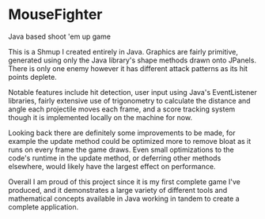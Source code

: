 # MouseFighter
Java based shoot 'em up game

This is a Shmup I created entirely in Java. Graphics are fairly primitive, generated using only the Java library's shape methods drawn onto JPanels. There is only one enemy
however it has different attack patterns as its hit points deplete. 

Notable features include hit detection, user input using Java's EventListener libraries, fairly extensive use of trigonometry to calculate the distance and angle each projectile
moves each frame, and a score tracking system though it is implemented locally on the machine for now. 

Looking back there are definitely some improvements to be made, for example the update method could be optimized more to remove bloat as it runs on every frame the game draws. Even
small optimizations to the code's runtime in the update method, or deferring other methods elsewhere, would likely have the largest effect on performance.

Overall I am proud of this project since it is my first complete game I've produced, and it demonstrates a large variety of different tools and mathematical concepts
available in Java working in tandem to create a complete application.

